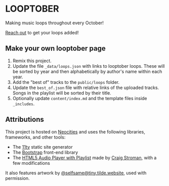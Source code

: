 # LOOPTOBER

Making music loops throughout every October!

[Reach out](https://stefanbohacek.com/contact/) to get your loops added!

## Make your own looptober page

1. Remix this project.
2. Update the file `_data/loops.json` with links to looptober loops. These will be sorted by year and then alphabetically by author's name within each year.
3. Add the "best of" tracks to the `public/loops` folder.
4. Update the `best_of.json` file with relative links of the uploaded tracks. Songs in the playlist will be sorted by their title.
5. Optionally update `content/index.md` and the template files inside `_includes`.

## Attributions

This project is hosted on [Neocities](https://neocities.org/) and uses the following libraries, frameworks, and other tools:

- The [11ty](https://www.11ty.dev/) static site generator
- The [Bootstrap](https://getbootstrap.com/) front-end library
- The [HTML5 Audio Player with Playlist](https://codepen.io/craigstroman/pen/aOyRYx) made by [Craig Stroman](https://www.craigstroman.com/), with a few modifications

It also features artwork by [@selfsame@tiny.tilde.website](https://tiny.tilde.website/@selfsame), used with permission.
